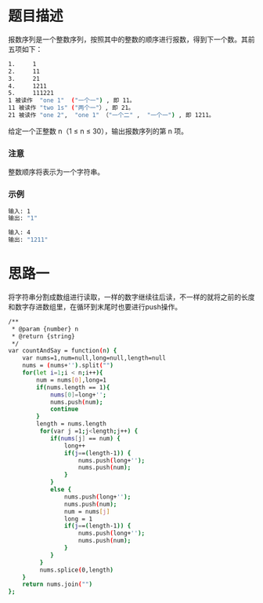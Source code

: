 # 题目描述

报数序列是一个整数序列，按照其中的整数的顺序进行报数，得到下一个数。其前五项如下：

``` bash
1.     1
2.     11
3.     21
4.     1211
5.     111221
1 被读作  "one 1"  ("一个一") , 即 11。
11 被读作 "two 1s" ("两个一"）, 即 21。
21 被读作 "one 2",  "one 1" （"一个二" ,  "一个一") , 即 1211。
```

给定一个正整数 n（1 ≤ n ≤ 30），输出报数序列的第 n 项。

### 注意

整数顺序将表示为一个字符串。

### 示例

``` bash
输入: 1
输出: "1"
```

``` bash
输入: 4
输出: "1211"
```

# 思路一

将字符串分割成数组进行读取，一样的数字继续往后读，不一样的就将之前的长度和数字存进数组里，在循环到末尾时也要进行push操作。

``` bash
/**
 * @param {number} n
 * @return {string}
 */
var countAndSay = function(n) {
    var nums=1,num=null,long=null,length=null
    nums = (nums+'').split("")
    for(let i=1;i < n;i++){
        num = nums[0],long=1
        if(nums.length == 1){
            nums[0]=long+'';
            nums.push(num);
            continue
        }
        length = nums.length
         for(var j =1;j<length;j++) { 
            if(nums[j] == num) {
                long++
                if(j==(length-1)) {
                    nums.push(long+'');
                    nums.push(num);       
                }
            }
            else {
                nums.push(long+'');
                nums.push(num);
                num = nums[j]
                long = 1
                if(j==(length-1)) {
                    nums.push(long+'');
                    nums.push(num);       
                }
            }
         }
         nums.splice(0,length)
    }
    return nums.join("")
};
```
